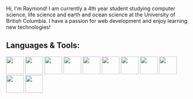 Hi, I'm Raymond! I am currently a 4th year student studying computer science, life science and earth and ocean science at the University of British Columbia. I have a passion for web development and enjoy learning new technologies!

## Languages & Tools:
<img width=48px src="https://cdn.jsdelivr.net/gh/devicons/devicon/icons/css3/css3-original.svg" />
<img width=48px src="https://cdn.jsdelivr.net/gh/devicons/devicon/icons/html5/html5-original.svg" />
<img width=48px src="https://cdn.jsdelivr.net/gh/devicons/devicon/icons/javascript/javascript-original.svg" />
<img width=48px src="https://cdn.jsdelivr.net/gh/devicons/devicon/icons/nodejs/nodejs-original.svg" />
<img width=48px src="https://cdn.jsdelivr.net/gh/devicons/devicon/icons/react/react-original.svg" />
<img width=48px src="https://cdn.jsdelivr.net/gh/devicons/devicon/icons/java/java-original.svg" />
<img width=48px src="https://cdn.jsdelivr.net/gh/devicons/devicon/icons/vscode/vscode-original.svg" />
<img width=48px src="https://cdn.jsdelivr.net/gh/devicons/devicon/icons/postgresql/postgresql-original.svg" />
<img width=48px src="https://cdn.jsdelivr.net/gh/devicons/devicon/icons/unity/unity-original.svg" />
<img width=48px src="https://cdn.jsdelivr.net/gh/devicons/devicon/icons/git/git-original.svg" />
<img width=48px src="https://cdn.jsdelivr.net/gh/devicons/devicon/icons/github/github-original.svg" />
          
          
          